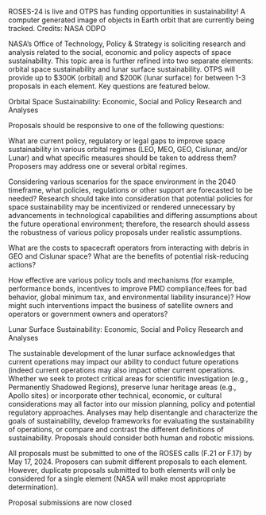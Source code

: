 ROSES-24 is live and OTPS has funding opportunities in sustainability! 
 A computer generated image of objects in Earth orbit that are currently being tracked. Credits: NASA ODPO

NASA’s Office of Technology, Policy & Strategy is soliciting research and analysis related to the social, economic and policy aspects of space sustainability. This topic area is further refined into two separate elements: orbital space sustainability and lunar surface sustainability. OTPS will provide up to $300K (orbital) and $200K (lunar surface) for between 1-3 proposals in each element. Key questions are featured below.

Orbital Space Sustainability: Economic, Social and Policy Research and Analyses

Proposals should be responsive to one of the following questions:

What are current policy, regulatory or legal gaps to improve space sustainability in various orbital regimes (LEO, MEO, GEO, Cislunar, and/or Lunar) and what specific measures should be taken to address them? Proposers may address one or several orbital regimes.

Considering various scenarios for the space environment in the 2040 timeframe, what policies, regulations or other support are forecasted to be needed? Research should take into consideration that potential policies for space sustainability may be incentivized or rendered unnecessary by advancements in technological capabilities and differing assumptions about the future operational environment; therefore, the research should assess the robustness of various policy proposals under realistic assumptions.

What are the costs to spacecraft operators from interacting with debris in GEO and Cislunar space? What are the benefits of potential risk-reducing actions?

How effective are various policy tools and mechanisms (for example, performance bonds, incentives to improve PMD compliance/fees for bad behavior, global minimum tax, and environmental liability insurance)? How might such interventions impact the business of satellite owners and operators or government owners and operators?

Lunar Surface Sustainability: Economic, Social and Policy Research and Analyses

The sustainable development of the lunar surface acknowledges that current operations may impact our ability to conduct future operations (indeed current operations may also impact other current operations. Whether we seek to protect critical areas for scientific investigation (e.g., Permanently Shadowed Regions), preserve lunar heritage areas (e.g., Apollo sites) or incorporate other technical, economic, or cultural considerations may all factor into our mission planning, policy and potential regulatory approaches. Analyses may help disentangle and characterize the goals of sustainability, develop frameworks for evaluating the sustainability of operations, or compare and contrast the different definitions of sustainability. Proposals should consider both human and robotic missions.

All proposals must be submitted to one of the ROSES calls (F.21 or F.17) by May 17, 2024. Proposers can submit different proposals to each element. However, duplicate proposals submitted to both elements will only be considered for a single element (NASA will make most appropriate determination).

Proposal submissions are now closed